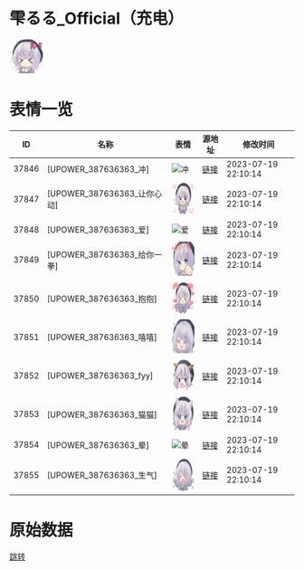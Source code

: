 # 雫るる_Official（充电）

<img src="./cover.png" height="60" alt="cover" />

# 表情一览

|ID|名称|表情|源地址|修改时间|
|----|----|----|----|----|
|37846|[UPOWER_387636363_冲]|<img src="./pic/037846_%5BUPOWER_387636363_冲%5D.png" height="60" alt="冲"/>|[链接](https://i0.hdslb.com/bfs/garb/6ce134b5034ca944a9be0d29ad6b3b1354404bd1.png)|2023-07-19 22:10:14|
|37847|[UPOWER_387636363_让你心动]|<img src="./pic/037847_%5BUPOWER_387636363_让你心动%5D.png" height="60" alt="让你心动"/>|[链接](https://i0.hdslb.com/bfs/garb/b36c2c63ab5b8d3a10332924fc0f9f81eee185ad.png)|2023-07-19 22:10:14|
|37848|[UPOWER_387636363_爱]|<img src="./pic/037848_%5BUPOWER_387636363_爱%5D.png" height="60" alt="爱"/>|[链接](https://i0.hdslb.com/bfs/garb/cb6157cd8421ff328740973f2629393ed64e5499.png)|2023-07-19 22:10:14|
|37849|[UPOWER_387636363_给你一拳]|<img src="./pic/037849_%5BUPOWER_387636363_给你一拳%5D.png" height="60" alt="给你一拳"/>|[链接](https://i0.hdslb.com/bfs/garb/bd6f99e67df285cb7436a042e5da398933c56292.png)|2023-07-19 22:10:14|
|37850|[UPOWER_387636363_抱抱]|<img src="./pic/037850_%5BUPOWER_387636363_抱抱%5D.png" height="60" alt="抱抱"/>|[链接](https://i0.hdslb.com/bfs/garb/dacf89a56c537c16b4e975a0f6c225904aeebde6.png)|2023-07-19 22:10:14|
|37851|[UPOWER_387636363_嘻嘻]|<img src="./pic/037851_%5BUPOWER_387636363_嘻嘻%5D.png" height="60" alt="嘻嘻"/>|[链接](https://i0.hdslb.com/bfs/garb/fa687079b96911fc53ef9b8697caf6c79b1abdfb.png)|2023-07-19 22:10:14|
|37852|[UPOWER_387636363_fyy]|<img src="./pic/037852_%5BUPOWER_387636363_fyy%5D.png" height="60" alt="fyy"/>|[链接](https://i0.hdslb.com/bfs/garb/88efbe1935d114d3ee4e7bee626cb13c855f4adf.png)|2023-07-19 22:10:14|
|37853|[UPOWER_387636363_猫猫]|<img src="./pic/037853_%5BUPOWER_387636363_猫猫%5D.png" height="60" alt="猫猫"/>|[链接](https://i0.hdslb.com/bfs/garb/76a9402aa1ebeb8700b1c0f5d1431e50969c783c.png)|2023-07-19 22:10:14|
|37854|[UPOWER_387636363_晕]|<img src="./pic/037854_%5BUPOWER_387636363_晕%5D.png" height="60" alt="晕"/>|[链接](https://i0.hdslb.com/bfs/garb/eca25083b8e2150d9681ed260ac39790cc09ed46.png)|2023-07-19 22:10:14|
|37855|[UPOWER_387636363_生气]|<img src="./pic/037855_%5BUPOWER_387636363_生气%5D.png" height="60" alt="生气"/>|[链接](https://i0.hdslb.com/bfs/garb/bf5fec919b0a751a93d7361ee263a8588fe9d060.png)|2023-07-19 22:10:14|

# 原始数据

[跳转](./raw.json)

